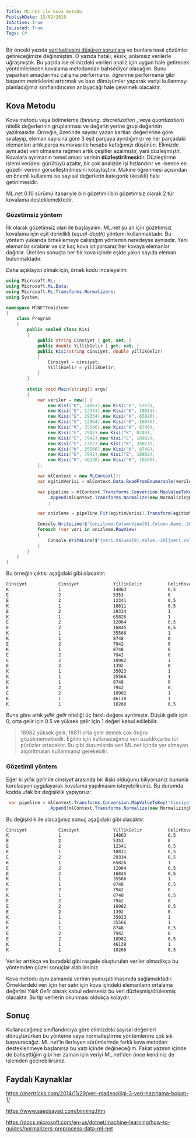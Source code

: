 ```yaml
---
Title: ML.net ile kova metodu
PublishDate: 15/02/2019
IsActive: True
IsListed: True
Tags: C#
---
```


Bir önceki yazıda [veri kalitesini düşüren sorunlara](http://www.cihanyakar.com/1-ml-net-veri-kalitesi) ve bunlara nasıl çözümler getireceğimize değinmiştim. O yazıda hatalı, eksik, anlamsız verilerle uğraşmıştık. Bu yazıda ise elimizdeki verileri analiz için uygun hale getirecek yöntemlerinden kovalama metodundan bahsediyor olacağım. Bunu yaparken amaçlarımız çalışma performansı, öğrenme performansı gibi başarım metriklerini arttırmak ve bazı dönüşümler yaparak veriyi kullanmayı planladığımız sınıflandırıcının anlayacağı hale çevirmek olacaktır.

## Kova Metodu
Kova metodu veya bölmeleme (_binning_, _discretization_ , veya _quantization_) nitelik değerlerinin gruplanması ve değerin yerine grup değerinin yazılmasıdır. Örneğin, üzerinde sayılar yazan kartları değerlerine göre sıralayıp, eleman sayısına göre 3 eşit parçaya ayırdığımızı ve her parçadaki elemanları artık parça numarası ile hesaba kattığımızı düşünün. Elimizde aynı adet veri olmasına rağmen artık çeşitler azalmıştır, yani düzleşmiştir. Kovalara ayırmanın temel amacı verinin **düzleştirilmesi**dir.  Düzleştirme işlemi verideki gürültüyü azaltır, bir çok analizde işi hızlandırır ve -bence en güzeli- verinin görselleştirilmesini kolaylaştırır. Makine öğrenmesi açısından en önemli kullanımı ise sayısal değerlerin kategorik (kesikli) hale getirilmesidir.

ML.net 0.10 sürümü itabariyle biri gözetimli biri gözetimsiz olarak 2 tür kovalama desteklemektedir. 

### Gözetimsiz yöntem

İlk olarak gözetimsiz olan ile başlayalım. ML.net şu an için gözetimsiz kovalama için eşit derinlikli (_equal-depth_) yöntemi kullanmaktadır. Bu yöntem yukarıda örneklemeye çalıştığım yöntemin neredeyse aynısıdır. Yani elemanlar sıralanır ve siz kaç kova istiyorsanız her kovaya elemanlar dağıtılır. Üretilen sonuçta her bir kova içinde eşide yakın sayıda eleman bulunmaktadır.

Daha açıklayıcı olmak için, örnek kodu inceleyelim:

```c#
using Microsoft.ML;
using Microsoft.ML.Data;
using Microsoft.ML.Transforms.Normalizers;
using System;

namespace MlNETTemizleme
{
    class Program
    {
        public sealed class Kisi
        {
            public string Cinsiyet { get; set; }
            public double YillikGelir { get; set; }
            public Kisi(string cinsiyet, double yillikGelir)
            {
                Cinsiyet = cinsiyet;
                YillikGelir = yillikGelir;
            }
        }

        static void Main(string[] args)
        {
            var veriler = new[] {
                new Kisi("K", 14863),new Kisi("E", 5353),
                new Kisi("E", 12341),new Kisi("K", 18811),
                new Kisi("E", 29334),new Kisi("K", 65826),
                new Kisi("E", 12064),new Kisi("E", 16845),
                new Kisi("K", 35566),new Kisi("K", 8748),
                new Kisi("E", 7942),new Kisi("K", 8748),
                new Kisi("E", 7942),new Kisi("E", 18982),
                new Kisi("E", 1392),new Kisi("K", 35023),
                new Kisi("K", 35566),new Kisi("K", 8748),
                new Kisi("E", 7942),new Kisi("E", 18982),
                new Kisi("K", 46138),new Kisi("K", 10266),
            };

            var mlContext = new MLContext();
            var egitimVerisi = mlContext.Data.ReadFromEnumerable(veriler);

            var pipeline = mlContext.Transforms.Conversion.MapValueToKey("Cinsiyet")
                .Append(mlContext.Transforms.Normalize(new NormalizingEstimator.BinningColumn("GelirKova", "YillikGelir", numBins: 3)))
                ;

            var onizleme = pipeline.Fit(egitimVerisi).Transform(egitimVerisi).Preview();

            Console.WriteLine($"{onizleme.ColumnView[0].Column.Name,-20}{onizleme.ColumnView[1].Column.Name,-20} {onizleme.ColumnView[2].Column.Name,-20} {onizleme.ColumnView[3].Column.Name,-20}");
            foreach (var veri in onizleme.RowView)
            {
                Console.WriteLine($"{veri.Values[0].Value,-20}{veri.Values[1].Value,-20} {veri.Values[2].Value,-20} {veri.Values[3].Value,-20}");
            }
        }
    }
}


```

Bu örneğin çıktısı aşağıdaki gibi olacaktır:

```bash
Cinsiyet            Cinsiyet             YillikGelir          GelirKova
K                   1                    14863                0,5
E                   2                    5353                 0
E                   2                    12341                0,5
K                   1                    18811                0,5
E                   2                    29334                1
K                   1                    65826                1
E                   2                    12064                0,5
E                   2                    16845                0,5
K                   1                    35566                1
K                   1                    8748                 0
E                   2                    7942                 0
K                   1                    8748                 0
E                   2                    7942                 0
E                   2                    18982                1
E                   2                    1392                 0
K                   1                    35023                1
K                   1                    35566                1
K                   1                    8748                 0
E                   2                    7942                 0
E                   2                    18982                1
K                   1                    46138                1
K                   1                    10266                0,5
```



Buna göre artık _yıllık gelir_ niteliği üç farklı değere ayrılmıştır. Düşük gelir için 0, orta gelir için 0.5 ve yüksek gelir için 1 değeri kabul edilebilir.

> 18982 yüksek gelir, 18811 orta gelir demek çok doğru gözükmemektedir. Eğitim için kullanacağımız veri azaldıkça bu tür pürüzler artacaktır. Bu gibi durumlarda veri ML.net içinde yer almayan algoritmaları kullanmanız gerekebilir. 

### Gözetimli yöntem

Eğer ki _yıllık gelir_ ile _cinsiyet_ arasında bir ilişki olduğunu biliyorsanız bununla korelasyon uygulayarak kovalama yapılmasını isteyebilirsiniz. Bu durumda kodda ufak bir değişiklik yapıyoruz:

```csharp
 var pipeline = mlContext.Transforms.Conversion.MapValueToKey("Cinsiyet")
                .Append(mlContext.Transforms.Normalize(new NormalizingEstimator.SupervisedBinningColumn("GelirKova", "YillikGelir","Cinsiyet", numBins: 3)));
```



Bu değişiklik ile alacağımız sonuç aşağıdaki gibi olacaktır:

```bash
Cinsiyet            Cinsiyet             YillikGelir          GelirKova
K                   1                    14863                0,5
E                   2                    5353                 0
E                   2                    12341                0,5
K                   1                    18811                0,5
E                   2                    29334                0,5
K                   1                    65826                1
E                   2                    12064                0,5
E                   2                    16845                0,5
K                   1                    35566                1
K                   1                    8748                 0,5
E                   2                    7942                 0
K                   1                    8748                 0,5
E                   2                    7942                 0
E                   2                    18982                0,5
E                   2                    1392                 0
K                   1                    35023                1
K                   1                    35566                1
K                   1                    8748                 0,5
E                   2                    7942                 0
E                   2                    18982                0,5
K                   1                    46138                1
K                   1                    10266                0,5
```

Veriler arttıkça ve buradaki gibi rasgele oluşturulan veriler olmadıkça bu yöntemden güzel sonuçlar alabilirsiniz. 

Kova metodu aynı zamanda verinin yumuşatılmasınıda sağlamaktadır. Örneklerdeki veri için her satır için kova içindeki elemanların ortalama değerini _Yıllık Gelir_ olarak kabul ederseniz bu veri düzleşmiş/ütülenmiş olacaktır. Bu tip verilerin okunması oldukça kolaydır.

## Sonuç
Kullanacağımız sınıflandırcıya göre elimizdeki sayısal değerleri dönüştürürken bu yönteme veya normalleştirme yöntemlerine çok sık başvuracağız. ML.net'in ilerleyen sürümlerinde farklı kova metotları desteklenmeye başlanırsa bu yazı içinde değineceğim. Fakat yazının içinde de bahsettiğim gibi her zaman için veriyi ML.net'den önce kendiniz de işlemden geçirebilirsiniz. 


## Faydalı Kaynaklar

https://mertricks.com/2014/11/29/veri-madenciligi-3-veri-hazirlama-bolum-1/

https://www.saedsayad.com/binning.htm

https://docs.microsoft.com/en-us/dotnet/machine-learning/how-to-guides/normalizers-preprocess-data-ml-net
